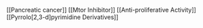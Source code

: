 [[Pancreatic cancer]]
[[Mtor Inhibitor]]
[[Anti-proliferative Activity]]
[[Pyrrolo[2,3-d]pyrimidine Derivatives]]
